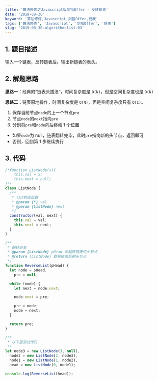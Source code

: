 ```yaml
---
title: '算法修炼之Javascript版剑指Offer - 反转链表'
date: '2019-08-30'
keyword: '算法修炼,Javascript,剑指Offer,链表'
tags: ['算法修炼', 'Javascript', '剑指Offer', '链表']
slug: '2019-08-30-algorithm-list-03'
---
```


## 1. 题目描述

输入一个链表，反转链表后，输出新链表的表头。

## 2. 解题思路

**思路一**：经典的“链表头插法”，时间复杂度是 `O(N)​`，但是空间复杂度也是 ​`O(N)​`

**思路二**：链表原地操作，时间复杂度是 `O(N)`，但是空间复杂度只有 `O(1)`。

1. 保存当前节点`node`的上一个节点`pre`
2. 节点`node`的`next`指向`pre`
3. 分别将`pre`和`node`向后移动 1 个位置

- 如果`node`为 null，链表翻转完毕，此时`pre`指向新的头节点，返回即可
- 否则，回到第 1 步继续执行

## 3. 代码

```javascript
/*function ListNode(x){
    this.val = x;
    this.next = null;
}*/
class ListNode {
  /**
   * 节点构造函数
   * @param {*} val
   * @param {ListNode} next
   */
  constructor(val, next) {
    this.val = val;
    this.next = next;
  }
}

/**
 * 翻转链表
 * @param {ListNode} pHead 未翻转链表的头节点
 * @return {ListNode} 翻转链表后的头节点
 */
function ReverseList(pHead) {
  let node = pHead,
    pre = null;

  while (node) {
    let next = node.next;

    node.next = pre;

    pre = node;
    node = next;
  }

  return pre;
}

/**
 * 以下是测试代码
 */
let node3 = new ListNode(3, null),
  node2 = new ListNode(2, node3),
  node1 = new ListNode(1, node2),
  head = new ListNode(0, node1);

console.log(ReverseList(head));
```
